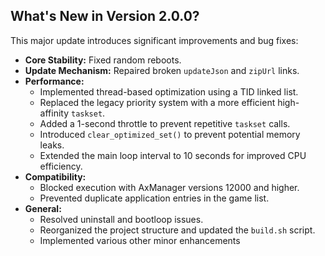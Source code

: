## What's New in Version 2.0.0?

This major update introduces significant improvements and bug fixes:

- **Core Stability:** Fixed random reboots.
- **Update Mechanism:** Repaired broken `updateJson` and `zipUrl` links.
- **Performance:**
    - Implemented thread-based optimization using a TID linked list.
    - Replaced the legacy priority system with a more efficient high-affinity `taskset`.
    - Added a 1-second throttle to prevent repetitive `taskset` calls.
    - Introduced `clear_optimized_set()` to prevent potential memory leaks.
    - Extended the main loop interval to 10 seconds for improved CPU efficiency.
- **Compatibility:**
    - Blocked execution with AxManager versions 12000 and higher.
    - Prevented duplicate application entries in the game list.
- **General:**
    - Resolved uninstall and bootloop issues.
    - Reorganized the project structure and updated the `build.sh` script.
    - Implemented various other minor enhancements
